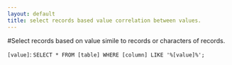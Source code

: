 ```yaml
---
layout: default
title: select records based value correlation between values.
---
```


#Select records based on value simile to records or characters of records.

`[value]`: `SELECT * FROM [table] WHERE [column] LIKE '%[value]%';`
